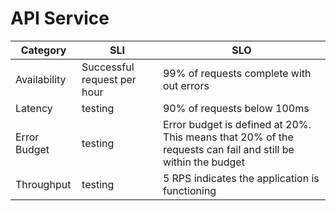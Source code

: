 # API Service

| Category     | SLI | SLO                                                                                                         |
|--------------|-----|-------------------------------------------------------------------------------------------------------------|
| Availability |    Successful request per hour | 99% of requests complete with out errors                                                                                                       |
| Latency      |   testing  | 90% of requests below 100ms                                                                                 |
| Error Budget |  testing   | Error budget is defined at 20%. This means that 20% of the requests can fail and still be within the budget |
| Throughput   |   testing  | 5 RPS indicates the application is functioning                                                              |
